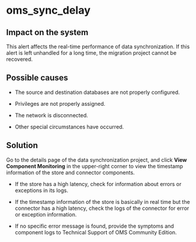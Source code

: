# oms_sync_delay

## Impact on the system

This alert affects the real-time performance of data synchronization. If this alert is left unhandled for a long time, the migration project cannot be recovered. 

## Possible causes

* The source and destination databases are not properly configured. 

* Privileges are not properly assigned. 

* The network is disconnected. 

* Other special circumstances have occurred. 

## Solution

Go to the details page of the data synchronization project, and click **View Component Monitoring** in the upper-right corner to view the timestamp information of the store and connector components. 

* If the store has a high latency, check for information about errors or exceptions in its logs. 

* If the timestamp information of the store is basically in real time but the connector has a high latency, check the logs of the connector for error or exception information. 

* If no specific error message is found, provide the symptoms and component logs to Technical Support of OMS Community Edition. 
